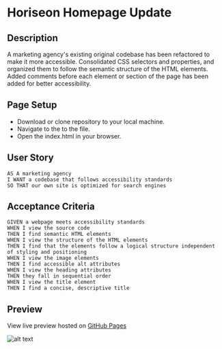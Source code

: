 # Horiseon Homepage Update

## Description

A marketing agency's existing original codebase has been refactored to make it more accessible.
Consolidated CSS selectors and properties, and organized them to follow the semantic structure of the HTML elements.
Added comments before each element or section of the page has been added for better accessibility.


## Page Setup

- Download or clone repository to your local machine. 
- Navigate to the to the file. 
- Open the index.html in your browser. 


## User Story
```
AS A marketing agency
I WANT a codebase that follows accessibility standards
SO THAT our own site is optimized for search engines
```


## Acceptance Criteria 

```
GIVEN a webpage meets accessibility standards
WHEN I view the source code
THEN I find semantic HTML elements
WHEN I view the structure of the HTML elements
THEN I find that the elements follow a logical structure independent of styling and positioning
WHEN I view the image elements
THEN I find accessible alt attributes
WHEN I view the heading attributes
THEN they fall in sequential order
WHEN I view the title element
THEN I find a concise, descriptive title
```
## Preview

View live preview hosted on [GitHub Pages](https://jeffreyvicente.github.io/Challenge-Module-01-HTML-CSS-GIT/)

![alt text](assets/images/screenshot-homepage.png)


